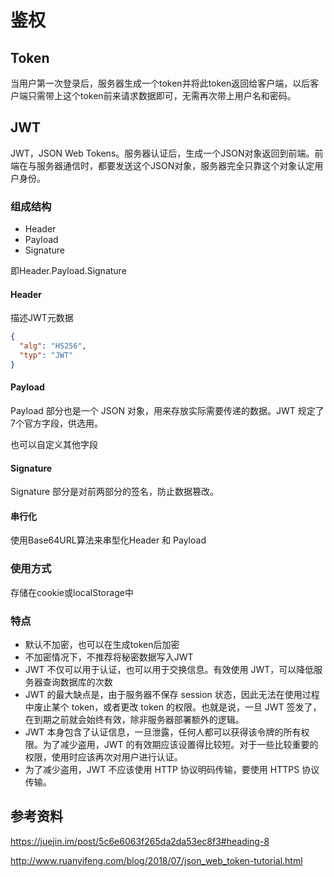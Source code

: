 # 鉴权

## Token

当用户第一次登录后，服务器生成一个token并将此token返回给客户端，以后客户端只需带上这个token前来请求数据即可，无需再次带上用户名和密码。

## JWT

JWT，JSON Web Tokens。服务器认证后，生成一个JSON对象返回到前端。前端在与服务器通信时，都要发送这个JSON对象，服务器完全只靠这个对象认定用户身份。

### 组成结构

* Header
* Payload
* Signature

即Header.Payload.Signature

#### Header

描述JWT元数据

```json
{
  "alg": "HS256",
  "typ": "JWT"
}
```

#### Payload

Payload 部分也是一个 JSON 对象，用来存放实际需要传递的数据。JWT 规定了7个官方字段，供选用。

也可以自定义其他字段

#### Signature

Signature 部分是对前两部分的签名，防止数据篡改。

#### 串行化

使用Base64URL算法来串型化Header 和 Payload

### 使用方式

存储在cookie或localStorage中

### 特点

* 默认不加密，也可以在生成token后加密
* 不加密情况下，不推荐将秘密数据写入JWT
* JWT 不仅可以用于认证，也可以用于交换信息。有效使用 JWT，可以降低服务器查询数据库的次数
* JWT 的最大缺点是，由于服务器不保存 session 状态，因此无法在使用过程中废止某个 token，或者更改 token 的权限。也就是说，一旦 JWT 签发了，在到期之前就会始终有效，除非服务器部署额外的逻辑。
* JWT 本身包含了认证信息，一旦泄露，任何人都可以获得该令牌的所有权限。为了减少盗用，JWT 的有效期应该设置得比较短。对于一些比较重要的权限，使用时应该再次对用户进行认证。
* 为了减少盗用，JWT 不应该使用 HTTP 协议明码传输，要使用 HTTPS 协议传输。

## 参考资料

https://juejin.im/post/5c6e6063f265da2da53ec8f3#heading-8

http://www.ruanyifeng.com/blog/2018/07/json_web_token-tutorial.html